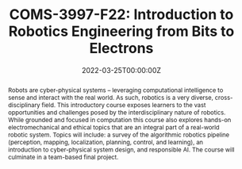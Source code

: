 ---
type: "courses"
title: "COMS-3997-F22: Introduction to Robotics Engineering from Bits to Electrons"
position: "Instructor of Record"
semesters: "Fall 2022"
dayTime: "MW 6:10-7:25pm (tentative)"
room: Room TBD
credits: 3 Credits
# Code used for list order
semesterCode: "22.3"
date: "2022-03-25T00:00:00Z"

# Course Overiew Abstract.
abstract: "Robots are cyber-physical systems – leveraging computational intelligence to sense and interact with the real world. As such, robotics is a very diverse, cross-disciplinary field. This introductory course exposes learners to the vast opportunities and challenges posed by the interdisciplinary nature of robotics. While grounded and focused in computation this course also explores hands-on electromechanical and ethical topics that are an integral part of a real-world robotic system. Topics will include: a survey of the algorithmic robotics pipeline (perception, mapping, localization, planning, control, and learning), an introduction to cyber-physical system design, and responsible AI. The course will culminate in a team-based final project."

# Summary. An optional shortened abstract.
summary: "Robots are cyber-physical systems – leveraging computational intelligence to sense and interact with the real world. As such, robotics is a very diverse, cross-disciplinary field. This introductory course exposes learners to the vast opportunities and challenges posed by the interdisciplinary nature of robotics. While grounded and focused in computation this course also explores hands-on electromechanical and ethical topics that are an integral part of a real-world robotic system. Topics will include: a survey of the algorithmic robotics pipeline (perception, mapping, localization, planning, control, and learning), an introduction to cyber-physical system design, and responsible AI. The course will culminate in a team-based final project."

# learning outcomes for the course
learningOutcomes:
- Understand the language of robotics
- Compare and contrast different robotics algorithms and understand their tradeoffs
- Make use of the unix command line and version control software
- Develop a simple website to document team based projects
- Collaborate with a team to develop an open-ended final project
- Present the results of an open-ended team based project

# grading breakdown
# grading: 
# - 40% Four Short Projects (10% each)
# - 20% Final Project Writeup
# - 20% Final Project Presentation
# - 10% Project Collaboration
# - 10% Attendance and Participation

prerequisites:
- COMS W3134 (or equivalent)
- Calculus II or III (or equivalent)

enrollmentNote: Enrollment Capped at 25 Students (Instructor Managed Waiting List See Note Below)

waitingList: This class is capped at 25 students. This semester, I am handling the waitlist as an instructor-controlled waiting list. Students will be admistted based on a combination of seniority, interests in the class, and contributions to a diverse set of viewpoints and experiences in the class. Half of the available slots will be reserved for Barnard students (asuming sufficient demand). **To be considered for the class, please join the waiting list AND fill out the form at [https://bit.ly/3997-F22-Waitlist](https://bit.ly/3997-F22-Waitlist)**, which asks a few questions about your background and your interests in the class. Initial placements into the class will be made between the April and June registration periods based on signups and submissions received during early registration in April. I will provide updates here from time to time, with the goal of helping students plan.

# officeHours: My open office hours will be typically held on Tuesdays from XXXX for the Fall 2022 semester, but/and I am always available to meet outside of the standard time frame (ideally still on Tuesdays) by appointment. I will try to respond to requests emailed to [bplancher@barnard.edu](mailto:bplancher@barnard.edu) within 24 hours during the weekdays and within 48 hours over the weekend. The most up-to-date schedule of office hours can be found [here](/office_hours).

# Roles in the course
roles: []

# Awards
awards: []

tags:
- Robotics
- Hands-on 
- Embedded Systems
- Perception
- Mapping & Localization
- Planning
- Control
- Machine Learning

featured: true
outreach: false
projects: []

links:
# - name: Syllabus
#   url: 'files/CS182_F18_Syllabus.pdf'

# Featured image -- named `featured.jpg/png` in this folder. 
image:
  caption: ''
  focal_point: ''
  preview_only: false

---